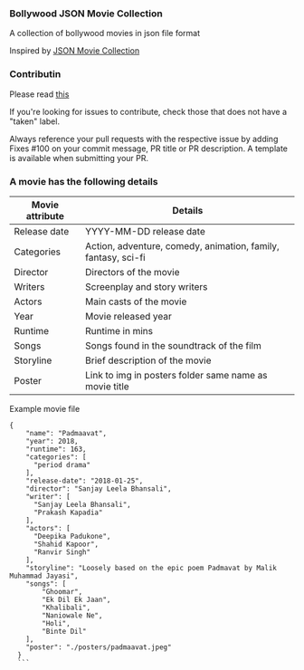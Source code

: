 ### Bollywood JSON Movie Collection

A collection of bollywood movies in json file format

Inspired by [JSON Movie Collection](https://github.com/jsonmc/jsonmc/blob/master/readme.markdown)

### Contributin

Please read [this](./contributing.md)

If you're looking for issues to contribute, check those that does not have a "taken" label. 

Always reference your pull requests with the respective issue by adding Fixes #100 on your commit message, PR title or PR description. A template is available when submitting your PR.

### A movie has the following details

Movie attribute | 	Details
----------------|--------------
Release date	| YYYY-MM-DD release date
Categories	| Action, adventure, comedy, animation, family, fantasy, sci-fi
Director |	Directors of the movie
Writers	| Screenplay and story writers
Actors	| Main casts of the movie
Year	| Movie released year
Runtime	| Runtime in mins
Songs  | Songs found in the soundtrack of the film 
Storyline	| Brief description of the movie
Poster | Link to img in posters folder same name as movie title 

Example movie file

````
{
    "name": "Padmaavat",
    "year": 2018,
    "runtime": 163,
    "categories": [
      "period drama"
    ],
    "release-date": "2018-01-25",
    "director": "Sanjay Leela Bhansali",
    "writer": [
      "Sanjay Leela Bhansali",
      "Prakash Kapadia"
    ],
    "actors": [
      "Deepika Padukone",
      "Shahid Kapoor",
      "Ranvir Singh"
    ],
    "storyline": "Loosely based on the epic poem Padmavat by Malik Muhammad Jayasi",
    "songs": [
        "Ghoomar",
        "Ek Dil Ek Jaan",
        "Khalibali",
        "Naniowale Ne",
        "Holi",
        "Binte Dil"
    ], 
    "poster": "./posters/padmaavat.jpeg"
  }
  ```
